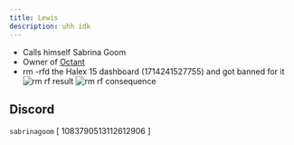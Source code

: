 ```yaml
---
title: Lewis
description: uhh idk
---
```


* Calls himself Sabrina Goom
* Owner of [Octant](../Hosts/octant.sh.mdx)
* rm -rfd the Halex 15 dashboard (1714241527755) and got banned for it
![rm rf result](https://summerhosts.github.io/media/halex/15/sabrina_rm.png)
![rm rf consequence](https://summerhosts.github.io/media/halex/15/sabrina_ban.png)

## Discord
`sabrinagoom` [ 1083790513112612906 ]
